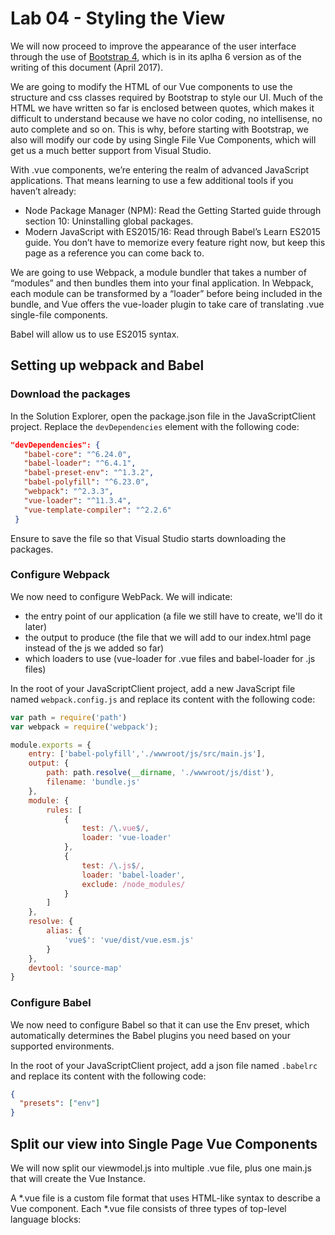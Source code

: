# Lab 04 - Styling the View

We will now proceed to improve the appearance of the user interface through the use of [Bootstrap 4](https://v4-alpha.getbootstrap.com/), which is in its aplha 6 version as of the writing of this document (April 2017).  

We are going to modify the HTML of our Vue components to use the structure and css classes required by Bootstrap to style our UI. Much of the HTML we have written so far is enclosed between quotes, which makes it difficult to understand because we have no color coding, no intellisense, no auto complete and so on. This is why, before starting with Bootstrap, we also will modify our code by using Single File Vue Components, which will get us a much better support from Visual Studio. 

With .vue components, we’re entering the realm of advanced JavaScript applications. That means learning to use a few additional tools if you haven’t already:
- Node Package Manager (NPM): Read the Getting Started guide through section 10: Uninstalling global packages.
- Modern JavaScript with ES2015/16: Read through Babel’s Learn ES2015 guide. You don’t have to memorize every feature right now, but keep this page as a reference you can come back to.

We are going to use Webpack, a module bundler that takes a number of “modules” and then bundles them into your final application. 
In Webpack, each module can be transformed by a “loader” before being included in the bundle, and Vue offers the vue-loader plugin to take care of translating .vue single-file components.

Babel will allow us to use ES2015 syntax.

## Setting up webpack and Babel

### Download the packages

In the Solution Explorer, open the package.json file in the JavaScriptClient project. Replace the ```devDependencies``` element with the following code:

```json
"devDependencies": {
   "babel-core": "^6.24.0",
   "babel-loader": "^6.4.1",
   "babel-preset-env": "^1.3.2",
   "babel-polyfill": "^6.23.0",
   "webpack": "^2.3.3",
   "vue-loader": "^11.3.4",
   "vue-template-compiler": "^2.2.6"
 }
 ```

Ensure to save the file so that Visual Studio starts downloading the packages.

### Configure Webpack

We now need to configure WebPack. We will indicate:

- the entry point of our application (a file we still have to create, we'll do it later)
- the output to produce (the file that we will add to our index.html page instead of the js we added so far)
- which loaders to use (vue-loader for .vue files and babel-loader for .js files)

In the root of your JavaScriptClient project, add a new JavaScript file named ```webpack.config.js``` and replace its content with the following code:

```js
var path = require('path')
var webpack = require('webpack');

module.exports = {
    entry: ['babel-polyfill','./wwwroot/js/src/main.js'],
    output: {
        path: path.resolve(__dirname, './wwwroot/js/dist'),
        filename: 'bundle.js'
    },
    module: {
        rules: [
            {
                test: /\.vue$/,
                loader: 'vue-loader'
            },
            {
                test: /\.js$/,
                loader: 'babel-loader',
                exclude: /node_modules/
            }
        ]
    },
    resolve: {
        alias: {
            'vue$': 'vue/dist/vue.esm.js'
        }
    },
    devtool: 'source-map'
}
```

### Configure Babel

We now need to configure Babel so that it can use the Env preset, which automatically determines the Babel plugins you need based on your supported environments. 

In the root of your JavaScriptClient project, add a json file named ```.babelrc``` and replace its content with the following code:

```json
{
  "presets": ["env"]
}
```

## Split our view into Single Page Vue Components

We will now split our viewmodel.js into multiple .vue file, plus one main.js that will create the Vue Instance. 

A *.vue file is a custom file format that uses HTML-like syntax to describe a Vue component. Each *.vue file consists of three types of top-level language blocks: <template>, <script>, and <style>, and optionally additional custom blocks.

Into your ```JavaScriptClient/wwwroot/js``` folder, create a new folder ```src```

### ProductItem Component

Into the ```JavaScriptClient/wwwroot/js/src``` folder, create a new ProductItem.vue file.

Create two sections, one for the template and one for the script:

```html
<template></template>

<script></script>
```

Now open the viewmodel.js file, select the template content of the product-item component and paste it in the ```<template>``` section of the new component:

```html
<template>
    <article>
        {{ prod.id }} - {{prod.name}} - {{prod.description}} - {{prod.price}}
        <button v-on:click="select" v-bind:disabled="buttonsDisabled">Select</button>
        <button v-on:click="remove" v-bind:disabled="buttonsDisabled">Delete</button>
    </article>
</template>
```

Now copy the ```props``` and ```methods``` of the ```product-item``` from ```viewmodel.js``` to the ```<script>``` section of ```ProductItem.vue```, surrounding it in an ```export default {}``` component:

```html
<script>
    export default {
        props: ['prod', 'buttonsDisabled'],
        methods: {
            select() {
                this.$emit('selected', this.prod);
            },
            remove() {
                this.$emit('deleting', this.prod);
            }
        }
    }
</script>
```

### ProductForm

The first Vue Component is ready. Let's create the ProductForm.
In your ```JavaScriptClient/wwwroot/js/src``` folder, create a ```ProductForm.vue``` and replace its code with the following:

```html
<template>

</template>

<script>
    export default {

    }
</script>
```

Now open the viewmodel.js file, select the template content of the product-form component and paste it in the ```<template>``` section of the new component:

```html
<template>
    <div>
        <input v-model="product.name" type="text" placeholder="name" />
        <input v-model="product.description" type="text" placeholder="description" />
        <input v-model:number="product.price" type="text" placeholder="price" />
        <button v-on:click="save">Save</button>
        <button v-on:click="cancel">Cancel</button>
    </div> 
</template>
```
Now copy the ```props``` and ```methods``` of the ```product-form``` from ```viewmodel.js``` to the ```<script>``` section of ```ProductForm.vue```:

```html
<script>
    export default {
        props: ['product'],
        methods: {
            save: function () {
                this.$emit('saving', this.product);
            },
            cancel: function () {
                this.$emit('cancel', this.product);
            }
        }
    }
</script>
```

### App

Now let's create an App Vue Component, that will include ProductItem and ProductForm.

In your ```JavaScriptClient/wwwroot/js/src``` folder, create an ```App.vue``` and replace its code with the following:

```html
<template>

</template>

<script>
    
</script>
```

Now open your ```index.html```, select the content of the ```<body>``` section and copy the code into the ```<template>``` section of your App.js.

```html
<template>
    <div id="app">
        <button v-on:click="add" v-bind:disabled="isFormInUse">New Product</button>

        <product-form v-if="isFormInUse" v-bind:product="current" v-on:saving="productSaving" v-on:cancel="cancel"></product-form>

        <section>
            <product-item v-for="product in products" v-bind:prod="product" v-bind:buttons-disabled="isFormInUse" :key="product.id" v-on:selected="productSelected" v-on:deleting="productDeleting"></product-item>
        </section>
    </div>
</template>
```

Now we need to fill the ```<script>``` section with the content of our old Vue instance, but we will have to make some changes:
- The component won't have an ```el``` property but a ```name``` property
- The ```data``` property will be a function that returns an object
- We will add a ```components``` property to reference the two Vue Component we just made
- We will import those components and the datalayer so that webpack can pass them to the loader and add the transpiled version into the bundle

This means that the ```<script>``` section becomes as follows:

```html
<script>
    import DataLayer from "./datalayer"
    import ProductForm from './ProductForm.vue'
    import ProductItem from './ProductItem.vue'  

    export default {
        name: 'app',
        data() {
            return {
                products: [],
                current: { id: 0, name: "", description: "", price: 0 },
                isFormInUse: false
            }
        },
        mounted () {
            new DataLayer()
                .getAllProducts()
                .then(products => this.products = products);
        },
        methods: {
            productSelected (selectedProduct) {
                this.current = selectedProduct;
                this.isFormInUse = true;
            },
            productSaving (productToSave) {
                if (productToSave.id == 0) {
                    new DataLayer().insertProduct(productToSave)
                        .then(product => {
                            this.products.push(product);
                        });
                } else {
                    new DataLayer().updateProduct(productToSave.id, productToSave);
                }
                this.isFormInUse = false;
            },
            add () {
                this.current = { id: 0, brand: "", name: "", price: 0 };
                this.isFormInUse = true;
            },
            productDeleting (product) {
                new DataLayer().deleteProduct(product.id)
                    .then(() => this.products.splice(this.products.indexOf(product), 1));
            },
            cancel(product) {
                if (product.id == 0) {
                    this.current.id = 0;
                    this.current.name = "";
                    this.current.description = "";
                    this.current.price = 0;
                } else {
                    new DataLayer().getProductById(product.id).then(p => {
                        this.current.id = p.id;
                        this.current.name = p.name;
                        this.current.description = p.description;
                        this.current.price = p.price;
                    });
                }
                this.isFormInUse = false;
            }
        },
        components: {
            ProductForm,
            ProductItem
        }
    }
</script>
``` 

Now we need to create a Vue Instance to render our App component.

Vue recommends using templates to build your HTML in the vast majority of cases. There are situations however, where you really need the full programmatic power of JavaScript. That’s where you can use the render function, a closer-to-the-compiler alternative to templates.

In your ```JavaScriptClient/wwwroot/js/src```, create a ```main.js``` file and replace its content with the following code:

```js
import Vue from 'vue'
import App from './App.vue'

new Vue({
    el: '#app',
    render: h => h(App)
})
```

### DataLayer.js

Let's export the definition of our DataLayer class.
First, move ```JavaScriptClient/wwwroot/js/datalayer.js``` to the ```JavaScriptClient/wwwroot/js/src``` folder.

Now open ```JavaScriptClient/wwwroot/js/src/datalayer.js``` and replace the first line of code

```js
class DataLayer {
```

with

```js
export default class {
``` 

### index.html

We can now change our page to include the bundled file and remove the old code for the vue instance, that is now included in the component.

Open and replace its content with the following code:

```html
<!DOCTYPE html>
<html>
<head>
    <meta charset="utf-8" />
    <title></title>
</head>
<body>
    <div id="app"></div>
    <script src="js/dist/bundle.js"></script>
</body>
</html>
```

### Build the bundle

Open a command prompt and go to the root folder of your JavaScript project, containing your webpack.config file. Type:

```
webpack
```

You should see the ````bundle.js``` output file in the ```JavaScriptClient/wwwroot/js/dist``` folder.

If you run the application you should see no difference in behaviour, but our code is now better organizeed and easier to change.
We can now proceed to use Bootstrap 4 to improve the appearance of the User Interface.

### Bootstrap setup

Although we could of course download Bootstrap and include it in our project, we're going to use the CDN instead.

Open the JavaScriptClient project / wwwroot / index.html

In the ```<head>``` section, add the links to the bootstrap cs:

```html
<link rel="stylesheet" href="https://maxcdn.bootstrapcdn.com/bootstrap/4.0.0-alpha.6/css/bootstrap.min.css" integrity="sha384-rwoIResjU2yc3z8GV/NPeZWAv56rSmLldC3R/AZzGRnGxQQKnKkoFVhFQhNUwEyJ" crossorigin="anonymous">
```

Add the JavaScript plugins, jQuery, and Tether near the end of your page, right before the closing ```</body>``` tag. Be sure to place jQuery and Tether first, as the Bootstrap code depends on them.

```html
<script src="https://code.jquery.com/jquery-3.1.1.slim.min.js" integrity="sha384-A7FZj7v+d/sdmMqp/nOQwliLvUsJfDHW+k9Omg/a/EheAdgtzNs3hpfag6Ed950n" crossorigin="anonymous"></script>
<script src="https://cdnjs.cloudflare.com/ajax/libs/tether/1.4.0/js/tether.min.js" integrity="sha384-DztdAPBWPRXSA/3eYEEUWrWCy7G5KFbe8fFjk5JAIxUYHKkDx6Qin1DkWx51bBrb" crossorigin="anonymous"></script>
<script src="https://maxcdn.bootstrapcdn.com/bootstrap/4.0.0-alpha.6/js/bootstrap.min.js" integrity="sha384-vBWWzlZJ8ea9aCX4pEW3rVHjgjt7zpkNpZk+02D9phzyeVkE+jo0ieGizqPLForn" crossorigin="anonymous"></script>
```

### Add the meta viewport tag

Bootstrap is developed mobile first, a strategy in which the code is optimized for mobile devices first and then scale up components as necessary using CSS media queries. To ensure proper rendering and touch zooming for all devices, add the responsive viewport meta tag to your ```<head>```

```html
<meta name="viewport" content="width=device-width, initial-scale=1, shrink-to-fit=no">
``` 

Run the Solution by pressing F5, then right click on the JavaScriptClient project and select Debug -> Start a New Instance.
You should already see a slight improvement in the looks of the page.

### Setting the container

Containers are the most basic layout element in Bootstrap and are required when using the default grid system. We can choose a responsive, fixed-width container (meaning its max-width changes at each breakpoint) or fluid-width (meaning it’s 100% wide all the time).

Let's make our app a fixed-width container by adding the class ```container``` to the App.vue template:

```html
<div id="app" class="container">
```

Save, run webpack, refresh the page in the browser. You should see some margin on the left of our content. 

Since Bootstrap is developed to be mobile first, media queries are used to create sensible breakpoints for layouts and interfaces. These breakpoints are mostly based on minimum viewport widths and are used to scale up elements as the viewport changes. Try to resize the width of the broser to see how the margin changes.

### Styling the buttons

Bootstrap includes six predefined button styles, each serving its own semantic purpose. Let's style our buttons.

First, let's add the classes ```btn btn-primary``` to our New Product button on App.vue

```html
<button class="btn btn-primary" v-on:click="add" v-bind:disabled="isFormInUse">New Product</button>
```

Second, let's change the buttons in the ```product-item``` child template.
Open the JavaScriptClient / wwwroot / js / src / ProductItem.vue file.
Modify the ```<template>``` section as follows:

```html
<article>
    {{ prod.id }} - {{prod.name}} - {{prod.description}} - {{prod.price}}
    <button class="btn btn-secondary" v-on:click="select" v-bind:disabled="buttonsDisabled">Select</button>
    <button class="btn btn-danger" v-on:click="remove" v-bind:disabled="buttonsDisabled">Delete</button>
</article>
```

Third, let's style the buttons on our ```ProductForm.vue``` template.

```html
<div>
    <input v-model="product.name" type="text" placeholder="name" />
    <input v-model="product.description" type="text" placeholder="description" />
    <input v-model:number="product.price" type="text" placeholder="price" />
    <button class="btn btn-primary" v-on:click="save">Save</button>
    <button class="btn btn-secondary" v-on:click="cancel">Cancel</button>
</div>

```

Save, run webpack, refresh the page in the browser. You should see the buttons with the new style. Also note how the mouse pointer icon changes when they are disabled.  

### Styling our products

We're going to use the new Card component introduced in Bootstrap 4

A card is a flexible and extensible content container. It includes options for headers and footers, a wide variety of content, contextual background colors, and powerful display options.

Cards are built with as little markup and styles as possible, but still manage to deliver a ton of control and customization. Built with flexbox, they offer easy alignment and mix well with other Bootstrap components.

Let's use a basic card with mixed content and a fixed width. Cards have no fixed width to start, so they’ll naturally fill the full width of its parent element. 

Add the ```class="card"``` attribute to the ```article``` tag in the ```<template>``` section of the ```ProductItem.vue``` Component:

```html
<article class="card">
    {{ prod.id }} - {{prod.name}} - {{prod.description}} - {{prod.price}}
    <button class="btn btn-secondary" v-on:click="select" v-bind:disabled="buttonsDisabled">Select</button>
    <button class="btn btn-danger" v-on:click="remove" v-bind:disabled="buttonsDisabled">Delete</button>
</article>
```

Save, run webpack, refresh the page in the browser. You will see a border around each product. Now the buttons fill the card.

The building block of a card is the ```.card-block```. Let's use it to add a padded section within a card. 

Add a ```<div class="card-block">``` to wrap the content of the card.

```html
<article class="card">
    <div class="card-block">
        {{ prod.id }} - {{prod.name}} - {{prod.description}} - {{prod.price}}
        <button class="btn btn-secondary" v-on:click="select" v-bind:disabled="buttonsDisabled">Select</button>
        <button class="btn btn-danger" v-on:click="remove" v-bind:disabled="buttonsDisabled">Delete</button>
    </div>
</article>
``` 

Save, run webpack, refresh the page in the browser. There is more space surrounding the content and the buttons are back to a normal size.

### Titles and text

Card titles are used by adding ```.card-title``` to a ```<h*>``` tag. 
Subtitles are used by adding a ```.card-subtitle``` to a ```<h*>``` tag. 
If the ```.card-title``` and the ```.card-subtitle``` items are placed in a ```.card-block``` item, the card title and subtitle are aligned nicely.

Let's add some tags and classes to our template to style it nicely.

```html
<article class="card">
    <div class="card-block">
        <h4 class="card-title">{{ prod.id }} - {{prod.name}}</h4>
        <h6 class="card-subtitle mb-2 text-muted">{{prod.price}}</h6>
        <p class="card-text">{{prod.description}}</p>
        <button class="btn btn-secondary" v-on:click="select" v-bind:disabled="buttonsDisabled">Select</button>
        <button class="btn btn-danger" v-on:click="remove" v-bind:disabled="buttonsDisabled">Delete</button>
    </div>
</article>
```

Save, run webpack, refresh the page in the browser. The content of the block is now aligned nicely.

### Header and footer

Let's add a header and footer within our card by adding two more divs with the classes ```card-header``` and ```card-footer```.
Let's move the prod.id in the header and the two buttons in the footer.

```html
<article class="card">
    <div class="card-header">
        {{ prod.id }}
    </div>
    <div class="card-block">
        <h4 class="card-title">{{prod.name}}</h4>
        <h6 class="card-subtitle mb-2 text-muted">{{prod.price}}</h6>
        <p class="card-text">{{prod.description}}</p>
    </div>
    <div class="card-footer">
        <button class="btn btn-secondary" v-on:click="select" v-bind:disabled="buttonsDisabled">Select</button>
        <button class="btn btn-danger" v-on:click="remove" v-bind:disabled="buttonsDisabled">Delete</button>
    </div>
</article>
```

Save, run webpack, refresh the page in the browser. Now the id and the buttons are in two separate areas.

### Sizing

Cards assume no specific width to start, so they’ll be 100% wide unless otherwise stated. You can change this as needed with grid classes.
Bootstrap includes a powerful mobile-first flexbox grid system for building layouts of all shapes and sizes. It’s based on a 12 column layout and has multiple tiers, one for each media query range. You can use it the Bootstrap predefined classes.
Bootstrap’s grid system uses a series of containers, rows, and columns to layout and align content. It’s built with flexbox and is fully responsive.
Breaking it down, here’s how it works:

- Containers provide a means to center your site’s contents. Use ```.container``` for fixed width or ```.container-fluid``` for full width.
- Rows are horizontal groups of columns that ensure your columns are lined up properly. Bootstrap uses the negative margin method on ```.row``` to ensure all your content is aligned properly down the left side.
- Content should be placed within columns, and only columns may be immediate children of rows.
- Column classes indicate the number of columns you’d like to use out of the possible 12 per row. So, if you want three equal-width columns, you can use ```.col-md-4```.
- Column widths are set in percentages, so they’re always fluid and sized relative to their parent element.
- There are five grid tiers, one for each responsive breakpoint: all breakpoints (extra small), small, medium, large, and extra large.
- Grid tiers are based on minimum widths, meaning they apply to that one tier and all those above it (e.g., ```.col-md-4``` applies to  medium, large, and extra large devices).

We already have a container (the app). Let's add the  ```class="row"``` to our ```<section>``` wrapping the ```<product-item>``` in the ```App.vue```.

```html
<section class="row">
```

Now let's specify how many columns each card should be by wrapping it in a ```<div>``` with a ```class="col-sm-4"``` so that each row will fit 3 products.

```html
<div class="col-md-4">
    <article class="card">
        <div class="card-header">
            {{ prod.id }}
        </div>
        <div class="card-block">
            <h4 class="card-title">{{prod.name}}</h4>
            <h6 class="card-subtitle mb-2 text-muted">{{prod.price}}</h6>
            <p class="card-text">{{prod.description}}</p>
        </div>
        <div class="card-footer">
            <button class="btn btn-secondary" v-on:click="select" v-bind:disabled="buttonsDisabled">Select</button>
            <button class="btn btn-danger" v-on:click="remove" v-bind:disabled="buttonsDisabled">Delete</button>
        </div>
    </article>
</div>
```

Save, run webpack, refresh the page in the browser. Try adding some products to see how they span on the page. Also, resize the page to see how the layout changes when the browser reaches the different breakpoints.

### Styling the form

Bootstrap provides several form control styles, layout options, and custom components for creating a wide variety of forms.
Bootstrap’s form controls expand on the Rebooted form styles with classes. 
Use these classes to opt into their customized displays for a more consistent rendering across browsers and devices.

Let's change the ```<template>``` section of the ```ProductForm.vue``` child component by adding the ```class="form-control"``` attribute to all the input fields.

```html
<div>
    <input class="form-control" v-model="product.name" type="text" placeholder="name" />
    <input class="form-control" v-model="product.description" type="text" placeholder="description" />
    <input class="form-control" v-model:number="product.price" type="text" placeholder="price" />
    <button class="btn btn-primary" v-on:click="save">Save</button>
    <button class="btn btn-secondary" v-on:click="cancel">Cancel</button>
</div> 
```

Save, run webpack, refresh the page in the browser. The controls now have rounded borders and fill the width of the container.

Let's change the ```description``` textbox into a textarea, to give the user the chance to insert a multiline description.

```html
<div>
    <input class="form-control" v-model="product.name" type="text" placeholder="name" />
    <textarea class="form-control" v-model="product.description" placeholder="description"></textarea>
    <input class="form-control" v-model:number="product.price" type="text" placeholder="price" />
    <button class="btn btn-primary" v-on:click="save">Save</button>
    <button class="btn btn-secondary" v-on:click="cancel">Cancel</button>
</div> 
```   

Let's add some labels next to each field to make the form more clear.

```html
<div>
    <label for="productName">Name</label><input class="form-control" v-model="product.name" type="text" placeholder="name" id="productName"/>
    <label for="productDescription">Description</label><textarea class="form-control" v-model="product.description" placeholder="description" id="productDescription"></textarea>
    <label for="productPrice">Price</label><input class="form-control" v-model:number="product.price" type="text" placeholder="price" id="productPrice"/>
    <button class="btn btn-primary" v-on:click="save">Save</button>
    <button class="btn btn-secondary" v-on:click="cancel">Cancel</button>
</div> 
```

Save, run webpack, refresh the page in the browser. The labels are above each control.

### Change Form Layout

Since Bootstrap applies display: block and width: 100% to almost all form controls, forms will by default stack vertically. Additional classes can be used to vary this layout on a per-form basis.

Form groups

The ```.form-group``` class is the easiest way to add some structure to forms. Its only purpose is to provide margin-bottom around a label and control pairing. As a bonus, since it's a class you can use it with ```<fieldset>```s, ```<div>```s, or nearly any other element.

Let's add form groups to our form.

```html
<div>
    <div class="form-group">
        <label for="productName">Name</label>
        <input class="form-control" v-model="product.name" type="text" placeholder="name" id="productName"/>
    </div>
    <div class="form-group">
        <label for="productDescription">Description</label>
        <textarea class="form-control" v-model="product.description" placeholder="description" id="productDescription"></textarea>
    </div>
    <div class="form-group">
        <label for="productPrice">Price</label>
        <input class="form-control" v-model:number="product.price" type="text" placeholder="price" id="productPrice"/>
    </div>
    <button class="btn btn-primary" v-on:click="save">Save</button>
    <button class="btn btn-secondary" v-on:click="cancel">Cancel</button>
</div> 
```

Save, run webpack, refresh the page in the browser. There's now some vertical space between one group and the other.

We can use the ```row``` and ```col-*-*``` grid classes to place each label next to the fields.

```html
<div>
    <div class="form-group row">
        <label for="productName" class="col-sm-2">Name</label>
        <input class="form-control col-sm-10" v-model="product.name" type="text" placeholder="name" id="productName"/>
    </div>
    <div class="form-group row">
        <label for="productDescription" class="col-sm-2">Description</label>
        <textarea class="form-control col-sm-10" v-model="product.description" placeholder="description" id="productDescription"></textarea>
    </div>
    <div class="form-group row">
        <label for="productPrice" class="col-sm-2">Price</label>
        <input class="form-control col-sm-10" v-model:number="product.price" type="text" placeholder="price" id="productPrice"/>
    </div>
    <button class="btn btn-primary" v-on:click="save">Save</button>
    <button class="btn btn-secondary" v-on:click="cancel">Cancel</button>
</div> 
```

Save, run webpack, refresh the page in the browser. The labels are now on the left of each field.

We can also transform our form into a card by adding the correct elements and classes.

```html
<div class="card">
    <div class="card-block">
        <div class="form-group row">
            <label for="productName" class="col-sm-2">Name</label>
            <input class="form-control col-sm-10" v-model="product.name" type="text" placeholder="name" id="productName"/>
        </div>
        <div class="form-group row">
            <label for="productDescription" class="col-sm-2">Description</label>
            <textarea class="form-control col-sm-10" v-model="product.description" placeholder="description" id="productDescription"></textarea>
        </div>
        <div class="form-group row">
            <label for="productPrice" class="col-sm-2">Price</label>
            <input class="form-control col-sm-10" v-model:number="product.price" type="text" placeholder="price" id="productPrice"/>
        </div>
    </div>
    <div class="card-footer">
        <button class="btn btn-primary" v-on:click="save">Save</button>
        <button class="btn btn-secondary" v-on:click="cancel">Cancel</button>
    </div>
</div> 
```

Save, run webpack, refresh the page in the browser. There is a slight border around our form and the buttons are in a separate area at the bottom of the form.

### Navigation

The navbar is a wrapper that positions branding, navigation, and other elements in a concise header. It’s easily extensible and, thanks to the Collapse plugin, can easily integrate responsive behaviors.

Here's what you need to know before getting started with the navbar:

- Navbars require a wrapping ```.navbar``` with ```.navbar-toggleable-*``` for responsive collapsing and color scheme classes.
- Navbars and their contents are fluid by default. Use optional containers to limit their horizontal width.
- Navbars and their contents are built with flexbox, providing easy alignment options via utility classes.
- Navbars are responsive by default, but you can easily modify them to change that. Responsive behavior depends on the Collapse JavaScript plugin.
- Ensure accessibility by using a ```<nav>``` element or, if using a more generic element such as a ```<div>```, add a ```role="navigation"``` to every navbar to explicitly identify it as a landmark region for users of assistive technologies.

Navbars come with built-in support for a handful of sub-components. Choose from the following as needed:

- ```.navbar-brand``` for your company, product, or project name.
- ```.navbar-nav``` for a full-height and lightweight navigation (including support for dropdowns).
- ```.navbar-toggler``` for use with our collapse plugin and other navigation toggling behaviors.
- ```.form-inline``` for any form controls and actions.
- ```.navbar-text``` for adding vertically centered strings of text.
- ```.collapse.navbar-collapse``` for grouping and hiding navbar contents by a parent breakpoint.

Let's create a new Sigle Page Vue Component to separate the navigation bar from the App.

In your ```JavaScriptClient/wwwroot/js/src``` folder, create a ```CommandBar.vue``` file and replace its code with the following:

```html
<template>

</template>

<script>
    export default {

    }
</script>
```

Now move the ```New Product``` button from ```App.vue``` to the ```<template>``` section of ```CommandBar.vue```:

```html
<template>
    <button class="btn btn-primary" v-on:click="add" v-bind:disabled="isFormInUse">New Product</button>
</template>
```

Now let's wrap our ```New Product``` button into a navigation bar:

```html
<template>
    <nav class="navbar navbar-inverse bg-inverse navbar-toggleable-md">
        <button class="navbar-toggler navbar-toggler-right" type="button" data-toggle="collapse" data-target="#commandBar" aria-controls="commandBar" aria-expanded="false" aria-label="Toggle navigation">
            <span class="navbar-toggler-icon"></span>
        </button>
        <a class="navbar-brand" href="#">MarketPlace</a>

        <div class="collapse navbar-collapse" id="commandBar">
            <div class="form-inline my-2 my-lg-0">
                <button class="btn btn-primary" v-on:click="add" v-bind:disabled="isFormInUse">New Product</button>
            </div>
        </div>
    </nav>
</template>
```

Now let's take care of the communication between the ```CommandBar``` component and the ```App``` component. 

- The ```App``` component has to pass down the ```isFormInUse``` property so that the button can eventually be disabled. We will create a prop for that.
- The ```CommandBar``` component has to inform the ```App``` whenever the button gets pressed. We will emit an event for that.

Modify the ```<script>``` section as follows:

```html
<script>
    export default {
        props: ['isFormInUse'],
        methods: {
            add() {
                this.$emit('add');
            }
        }
    }
</script>
```

Now let's go to the ```App``` component to include the ```CommandBar``` and to bind the property and event.
Open the ```JavaScriptClient/wwwroot/js/src/App.vue``` file and modify its ```<template>``` section as follows:

```html
<template>
    <div id="app" class="container">
        <command-bar v-on:add="add" v-bind:isFormInUse="isFormInUse"></command-bar>
        
        <product-form v-if="isFormInUse" v-bind:product="current" v-on:saving="productSaving" v-on:cancel="cancel"></product-form>

        <section class="row">
            <product-item v-for="product in products" v-bind:prod="product" v-bind:buttons-disabled="isFormInUse" :key="product.id" v-on:selected="productSelected" v-on:deleting="productDeleting"></product-item>
        </section>
    </div>
</template>
```

At the beginning of the ```<script>``` section, include an ```import``` for the new ```CommandBar.vue``` as follows:

```html
<script>
    import DataLayer from "./datalayer"
    import ProductForm from './ProductForm.vue'
    import ProductItem from './ProductItem.vue'  
    import CommandBar from './CommandBar.vue'  
    export default {
        // code that was already here


    }
```

Also add ```CommandBar``` between the ```components``` property of the ```App```:

```js
    components: {
            ProductForm,
            ProductItem,
            CommandBar
    }
```

Save, run webpack, refresh the page in the browser. The Button is now in a navigation bar. Note that if you resize the browser, the content of the navbar collapses, a toggle button appears and if you click on it you can see the New Product button slowly sliding down.

Our REST Service is poorly documented and we had to build our JavaScript DataLayer knowing all the details of the different http verbs, content types and data structures. We are going to improve that by using Swagger, Swashbuckle and Swagger-Client in the next lab.    

# Next steps

```
git add .
git commit -m "student: step 4 complete"
git checkout step05start
```